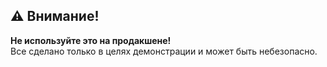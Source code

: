 ## ⚠️ Внимание!

**Не используйте это на продакшене!** \
Все сделано только в целях демонстрации и может быть небезопасно.
